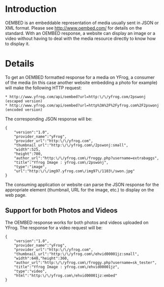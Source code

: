 # Introduction #
OEMBED is an embeddable representation of media usually sent in JSON or XML format. Please see http://www.oembed.com/ for details on the standard. With an OEMBED response, a website can display an image or a video without having to deal with the media resource directly to know how to display it.

# Details #
To get an OEMBED formatted response for a media on YFrog, a consumer of the media (in this case another website embedding a photo for example) will make the following HTTP request:
```
* http://www.yfrog.com/api/oembed?url=http:\/\/yfrog.com/2pswonj (escaped version)
* http://www.yfrog.com/api/oembed?url=http%3A%2F%2Fyfrog.com%2F2pswonj (encoded version)
```

The corresponding JSON response will be:
```
{
    "version":"1.0",
    "provider_name":"yFrog",
    "provider_url":"http:\/\/yfrog.com",
    "thumbnail_url":"http:\/\/yfrog.com\/2pswonj:small",
    "width":525,
    "height":700,
    "author_url":"http:\/\/yfrog.com\/froggy.php?username=extrabaggs",
    "title":"Yfrog Image : yfrog.com\/2pswonj",
    "type":"image",
    "url":"http:\/\/img97.yfrog.com\/img97\/1103\/swon.jpg"
}
```
The consuming application or website can parse the JSON response for the appropriate element (thumbnail, URL for the image, etc.) to display on the web page.

## Support for both Photos and Videos ##
The OEMBED response works for both photos and videos uploaded on YFrog. The response for a video request will be:
```
{
    "version":"1.0",
    "provider_name":"yFrog",
    "provider_url":"http:\/\/yfrog.com",
    "thumbnail_url":"http:\/\/yfrog.com\/ehvid00001jz:small",
    "width":640,"height":360,
    "author_url":"http:\/\/yfrog.com\/froggy.php?username=sk_tester",
    "title":"Yfrog Image : yfrog.com\/ehvid00001jz",
    "type":"video",
    "html":"http:\/\/yfrog.com\/ehvid00001jz:embed"
}
```
